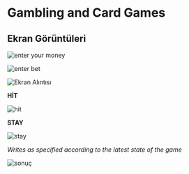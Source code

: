 #  Gambling and Card Games
## Ekran Görüntüleri
![enter your money](https://user-images.githubusercontent.com/116388836/218526724-ea04f7c9-5e88-48ff-b4e6-9823a1e2a556.PNG)

![enter bet](https://user-images.githubusercontent.com/116388836/218528154-bdedc085-6c9f-46f3-b58c-ac4c85517fe3.PNG)

![Ekran Alıntısı](https://user-images.githubusercontent.com/116388836/218527561-9da367e2-8ed9-4bc9-a400-1f8a5f699c62.PNG)

**HİT**

![hit](https://user-images.githubusercontent.com/116388836/218527783-8bd7659f-8a92-4fb7-bfce-65dd1fa9b3c3.PNG)

**STAY**

![stay](https://user-images.githubusercontent.com/116388836/218528532-c82ee303-6d34-4803-b5f2-e2ad050dcd62.PNG)

*Writes as specified according to the latest state of the game*

![sonuç](https://user-images.githubusercontent.com/116388836/218528936-fe50a784-6518-45b5-bbe6-ac2ed6f1ac42.PNG)
